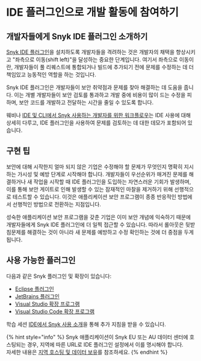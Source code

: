 # IDE 플러그인으로 개발 활동에 참여하기

## 개발자들에게 Snyk IDE 플러그인 소개하기

[Snyk IDE 플러그인](../../../scm-ide-and-ci-cd-integrations/snyk-ide-plugins-and-extensions/)을 설치하도록 개발자들을 격려하는 것은 개발자의 채택을 향상시키고 "좌측으로 이동(shift left)"을 달성하는 중요한 단계입니다. 여기서 좌측으로 이동이란, 개발자들이 풀 리퀘스트에 통합되거나 빌드에 추가되기 전에 문제를 수정하는 데 더 책임있고 능동적인 역할을 하는 것입니다.

Snyk IDE 플러그인은 개발자들이 보안 취약점과 문제를 찾아 해결하는 데 도움을 줍니다. 이는 개별 개발자들이 보안 검토를 통과하고 개발 중에 비용이 많이 드는 수정을 피하며, 보안 코드를 개발하고 전달하는 시간을 줄일 수 있도록 합니다.

웨비나 [IDE 및 CLI에서 Snyk 사용하는 개발자를 위한 워크플로우](https://www.youtube.com/watch?v=jzUJS6S6H48)는 IDE 사용에 대해 상세히 다루고, IDE 플러그인을 사용하여 문제를 검토하는 데 대한 데모가 포함되어 있습니다.

## 구현 팁

보안에 대해 시작한지 얼마 되지 않은 기업은 수정해야 할 문제가 무엇인지 명확히 지시하는 가시성 및 예방 단계로 시작해야 합니다. 개발자들이 우선순위가 매겨진 문제를 해결하거나 새 작업을 시작할 때 IDE 플러그인을 도입하는 자연스러운 기회가 발생하며, 이를 통해 보안 게이트로 인해 발생할 수 있는 잠재적인 마찰을 제거하기 위해 선행적으로 테스트할 수 있습니다. 이것은 애플리케이션 보안 프로그램이 종종 반응적인 방법에서 선행적인 방법으로 전환하는 지점입니다.

성숙한 애플리케이션 보안 프로그램을 갖춘 기업은 이미 보안 개념에 익숙하기 때문에 개발자들에게 Snyk IDE 플러그인에 더 일찍 접근할 수 있습니다. 따라서 롤아웃은 뒷받침문제를 해결하는 것이 아니라 새 문제를 예방하고 수정 확인하는 것에 더 중점을 두게 됩니다.

## 사용 가능한 플러그인

다음과 같은 Snyk 플러그인 및 확장이 있습니다:

- [Eclipse 플러그인](../../../scm-ide-and-ci-cd-integrations/snyk-ide-plugins-and-extensions/eclipse-plugin/)
- [JetBrains 플러그인](../../../scm-ide-and-ci-cd-integrations/snyk-ide-plugins-and-extensions/jetbrains-plugins/)
- [Visual Studio 확장 프로그램](../../../scm-ide-and-ci-cd-integrations/snyk-ide-plugins-and-extensions/visual-studio-extension/)
- [Visual Studio Code 확장 프로그램](../../../scm-ide-and-ci-cd-integrations/snyk-ide-plugins-and-extensions/visual-studio-code-extension/)

학습 세션 [IDE에서 Snyk 사용 소개](https://learn.snyk.io/lesson/snyk-in-an-ide/)을 통해 추가 지침을 받을 수 있습니다.

{% hint style="info" %}
Snyk 애플리케이션이 Snyk EU 또는 AU 데이터 센터에 호스팅되는 경우, 지역에 따른 URL로 IDE 플러그인 설정에서 이를 명시해야 합니다.\
자세한 내용은 [지역 호스팅 및 데이터 보유](../../../working-with-snyk/regional-hosting-and-data-residency.md)를 참조하세요.
{% endhint %}